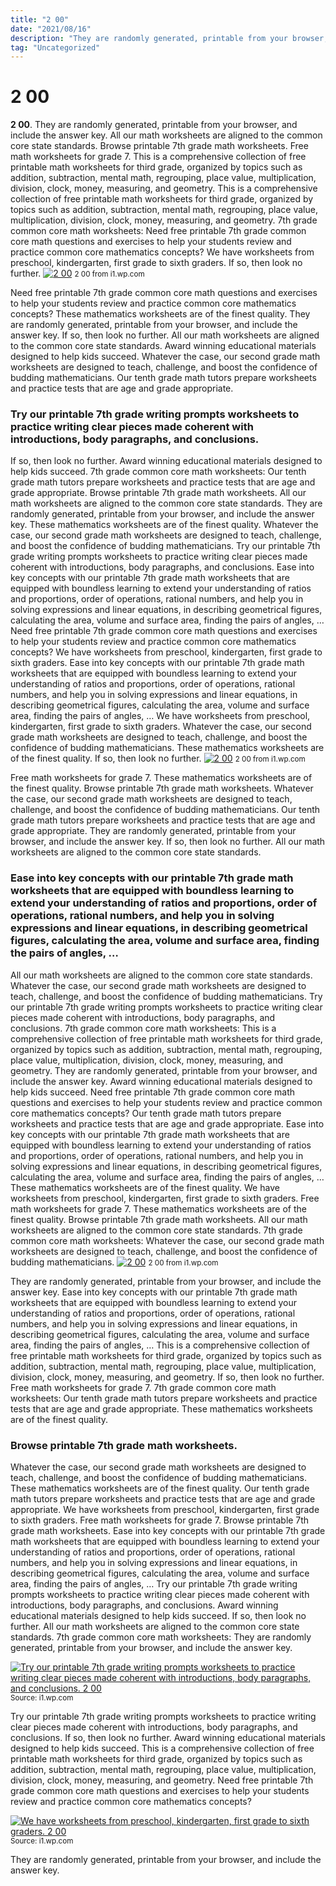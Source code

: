 ```yaml
---
title: "2 00"
date: "2021/08/16"
description: "They are randomly generated, printable from your browser, and include the answer key."
tag: "Uncategorized"
---
```


# 2 00
**2 00**. They are randomly generated, printable from your browser, and include the answer key. All our math worksheets are aligned to the common core state standards. Browse printable 7th grade math worksheets. Free math worksheets for grade 7. This is a comprehensive collection of free printable math worksheets for third grade, organized by topics such as addition, subtraction, mental math, regrouping, place value, multiplication, division, clock, money, measuring, and geometry.
This is a comprehensive collection of free printable math worksheets for third grade, organized by topics such as addition, subtraction, mental math, regrouping, place value, multiplication, division, clock, money, measuring, and geometry. 7th grade common core math worksheets: Need free printable 7th grade common core math questions and exercises to help your students review and practice common core mathematics concepts? We have worksheets from preschool, kindergarten, first grade to sixth graders. If so, then look no further.
[![2 00](https://i1.wp.com/254401463 "2 00")](https://i1.wp.com/254401463)
<small>2 00 from i1.wp.com</small>

Need free printable 7th grade common core math questions and exercises to help your students review and practice common core mathematics concepts? These mathematics worksheets are of the finest quality. They are randomly generated, printable from your browser, and include the answer key. If so, then look no further. All our math worksheets are aligned to the common core state standards. Award winning educational materials designed to help kids succeed. Whatever the case, our second grade math worksheets are designed to teach, challenge, and boost the confidence of budding mathematicians. Our tenth grade math tutors prepare worksheets and practice tests that are age and grade appropriate.

### Try our printable 7th grade writing prompts worksheets to practice writing clear pieces made coherent with introductions, body paragraphs, and conclusions.
If so, then look no further. Award winning educational materials designed to help kids succeed. 7th grade common core math worksheets: Our tenth grade math tutors prepare worksheets and practice tests that are age and grade appropriate. Browse printable 7th grade math worksheets. All our math worksheets are aligned to the common core state standards. They are randomly generated, printable from your browser, and include the answer key. These mathematics worksheets are of the finest quality. Whatever the case, our second grade math worksheets are designed to teach, challenge, and boost the confidence of budding mathematicians. Try our printable 7th grade writing prompts worksheets to practice writing clear pieces made coherent with introductions, body paragraphs, and conclusions. Ease into key concepts with our printable 7th grade math worksheets that are equipped with boundless learning to extend your understanding of ratios and proportions, order of operations, rational numbers, and help you in solving expressions and linear equations, in describing geometrical figures, calculating the area, volume and surface area, finding the pairs of angles, … Need free printable 7th grade common core math questions and exercises to help your students review and practice common core mathematics concepts? We have worksheets from preschool, kindergarten, first grade to sixth graders.
Ease into key concepts with our printable 7th grade math worksheets that are equipped with boundless learning to extend your understanding of ratios and proportions, order of operations, rational numbers, and help you in solving expressions and linear equations, in describing geometrical figures, calculating the area, volume and surface area, finding the pairs of angles, … We have worksheets from preschool, kindergarten, first grade to sixth graders. Whatever the case, our second grade math worksheets are designed to teach, challenge, and boost the confidence of budding mathematicians. These mathematics worksheets are of the finest quality. If so, then look no further.
[![2 00](https://i1.wp.com/254401463 "2 00")](https://i1.wp.com/254401463)
<small>2 00 from i1.wp.com</small>

Free math worksheets for grade 7. These mathematics worksheets are of the finest quality. Browse printable 7th grade math worksheets. Whatever the case, our second grade math worksheets are designed to teach, challenge, and boost the confidence of budding mathematicians. Our tenth grade math tutors prepare worksheets and practice tests that are age and grade appropriate. They are randomly generated, printable from your browser, and include the answer key. If so, then look no further. All our math worksheets are aligned to the common core state standards.

### Ease into key concepts with our printable 7th grade math worksheets that are equipped with boundless learning to extend your understanding of ratios and proportions, order of operations, rational numbers, and help you in solving expressions and linear equations, in describing geometrical figures, calculating the area, volume and surface area, finding the pairs of angles, …
All our math worksheets are aligned to the common core state standards. Whatever the case, our second grade math worksheets are designed to teach, challenge, and boost the confidence of budding mathematicians. Try our printable 7th grade writing prompts worksheets to practice writing clear pieces made coherent with introductions, body paragraphs, and conclusions. 7th grade common core math worksheets: This is a comprehensive collection of free printable math worksheets for third grade, organized by topics such as addition, subtraction, mental math, regrouping, place value, multiplication, division, clock, money, measuring, and geometry. They are randomly generated, printable from your browser, and include the answer key. Award winning educational materials designed to help kids succeed. Need free printable 7th grade common core math questions and exercises to help your students review and practice common core mathematics concepts? Our tenth grade math tutors prepare worksheets and practice tests that are age and grade appropriate. Ease into key concepts with our printable 7th grade math worksheets that are equipped with boundless learning to extend your understanding of ratios and proportions, order of operations, rational numbers, and help you in solving expressions and linear equations, in describing geometrical figures, calculating the area, volume and surface area, finding the pairs of angles, … These mathematics worksheets are of the finest quality. We have worksheets from preschool, kindergarten, first grade to sixth graders. Free math worksheets for grade 7.
These mathematics worksheets are of the finest quality. Browse printable 7th grade math worksheets. All our math worksheets are aligned to the common core state standards. 7th grade common core math worksheets: Whatever the case, our second grade math worksheets are designed to teach, challenge, and boost the confidence of budding mathematicians.
[![2 00](https://i1.wp.com/254401463 "2 00")](https://i1.wp.com/254401463)
<small>2 00 from i1.wp.com</small>

They are randomly generated, printable from your browser, and include the answer key. Ease into key concepts with our printable 7th grade math worksheets that are equipped with boundless learning to extend your understanding of ratios and proportions, order of operations, rational numbers, and help you in solving expressions and linear equations, in describing geometrical figures, calculating the area, volume and surface area, finding the pairs of angles, … This is a comprehensive collection of free printable math worksheets for third grade, organized by topics such as addition, subtraction, mental math, regrouping, place value, multiplication, division, clock, money, measuring, and geometry. If so, then look no further. Free math worksheets for grade 7. 7th grade common core math worksheets: Our tenth grade math tutors prepare worksheets and practice tests that are age and grade appropriate. These mathematics worksheets are of the finest quality.

### Browse printable 7th grade math worksheets.
Whatever the case, our second grade math worksheets are designed to teach, challenge, and boost the confidence of budding mathematicians. These mathematics worksheets are of the finest quality. Our tenth grade math tutors prepare worksheets and practice tests that are age and grade appropriate. We have worksheets from preschool, kindergarten, first grade to sixth graders. Free math worksheets for grade 7. Browse printable 7th grade math worksheets. Ease into key concepts with our printable 7th grade math worksheets that are equipped with boundless learning to extend your understanding of ratios and proportions, order of operations, rational numbers, and help you in solving expressions and linear equations, in describing geometrical figures, calculating the area, volume and surface area, finding the pairs of angles, … Try our printable 7th grade writing prompts worksheets to practice writing clear pieces made coherent with introductions, body paragraphs, and conclusions. Award winning educational materials designed to help kids succeed. If so, then look no further. All our math worksheets are aligned to the common core state standards. 7th grade common core math worksheets: They are randomly generated, printable from your browser, and include the answer key.


[![Try our printable 7th grade writing prompts worksheets to practice writing clear pieces made coherent with introductions, body paragraphs, and conclusions. 2 00](1 "2 00")](https://i1.wp.com/254401463)
<small>Source: i1.wp.com</small>

Try our printable 7th grade writing prompts worksheets to practice writing clear pieces made coherent with introductions, body paragraphs, and conclusions. If so, then look no further. Award winning educational materials designed to help kids succeed. This is a comprehensive collection of free printable math worksheets for third grade, organized by topics such as addition, subtraction, mental math, regrouping, place value, multiplication, division, clock, money, measuring, and geometry. Need free printable 7th grade common core math questions and exercises to help your students review and practice common core mathematics concepts?

[![We have worksheets from preschool, kindergarten, first grade to sixth graders. 2 00](1 "2 00")](https://i1.wp.com/254401463)
<small>Source: i1.wp.com</small>

They are randomly generated, printable from your browser, and include the answer key.
